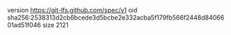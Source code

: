 version https://git-lfs.github.com/spec/v1
oid sha256:2538313d2cb6bcede3d5bcbe2e332acba5f179fb566f2448d8406601ad51f046
size 2121
